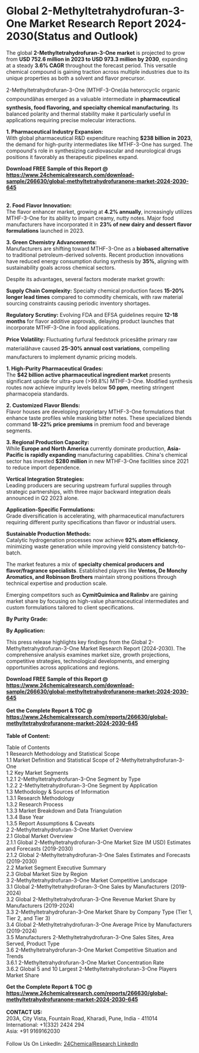 <h1>Global 2-Methyltetrahydrofuran-3-One Market Research Report 2024-2030(Status and Outlook)</h1><p>The global <strong>2-Methyltetrahydrofuran-3-One market</strong> is projected to grow from <strong>USD 752.6 million in 2023 to USD 973.3 million by 2030</strong>, expanding at a steady <strong>3.6% CAGR</strong> throughout the forecast period. This versatile chemical compound is gaining traction across multiple industries due to its unique properties as both a solvent and flavor precursor.</p><p>2-Methyltetrahydrofuran-3-One (MTHF-3-One)âa heterocyclic organic compoundâhas emerged as a valuable intermediate in <strong>pharmaceutical synthesis, food flavoring, and specialty chemical manufacturing</strong>. Its balanced polarity and thermal stability make it particularly useful in applications requiring precise molecular interactions.</p><p><strong>1. Pharmaceutical Industry Expansion:</strong><br>
With global pharmaceutical R&amp;D expenditure reaching <strong>$238 billion in 2023</strong>, the demand for high-purity intermediates like MTHF-3-One has surged. The compound's role in synthesizing cardiovascular and neurological drugs positions it favorably as therapeutic pipelines expand.</p><div><b>Download FREE Sample of this Report @ 
            <a href="https://www.24chemicalresearch.com/download-sample/266630/global-methyltetrahydrofuranone-market-2024-2030-645">
            https://www.24chemicalresearch.com/download-sample/266630/global-methyltetrahydrofuranone-market-2024-2030-645</a></b></div><br><p><strong>2. Food Flavor Innovation:</strong><br>
The flavor enhancer market, growing at <strong>4.2% annually</strong>, increasingly utilizes MTHF-3-One for its ability to impart creamy, nutty notes. Major food manufacturers have incorporated it in <strong>23% of new dairy and dessert flavor formulations</strong> launched in 2023.</p><p><strong>3. Green Chemistry Advancements:</strong><br>
Manufacturers are shifting toward MTHF-3-One as a <strong>biobased alternative</strong> to traditional petroleum-derived solvents. Recent production innovations have reduced energy consumption during synthesis by <strong>35%</strong>, aligning with sustainability goals across chemical sectors.</p><p>Despite its advantages, several factors moderate market growth:</p><p><strong>Supply Chain Complexity:</strong> Specialty chemical production faces <strong>15-20% longer lead times</strong> compared to commodity chemicals, with raw material sourcing constraints causing periodic inventory shortages.</p><p><strong>Regulatory Scrutiny:</strong> Evolving FDA and EFSA guidelines require <strong>12-18 months</strong> for flavor additive approvals, delaying product launches that incorporate MTHF-3-One in food applications.</p><p><strong>Price Volatility:</strong> Fluctuating furfural feedstock pricesâthe primary raw materialâhave caused <strong>25-30% annual cost variations</strong>, compelling manufacturers to implement dynamic pricing models.</p><p><strong>1. High-Purity Pharmaceutical Grades:</strong><br>
The <strong>$42 billion active pharmaceutical ingredient market</strong> presents significant upside for ultra-pure (&gt;99.8%) MTHF-3-One. Modified synthesis routes now achieve impurity levels below <strong>50 ppm</strong>, meeting stringent pharmacopeia standards.</p><p><strong>2. Customized Flavor Blends:</strong><br>
Flavor houses are developing proprietary MTHF-3-One formulations that enhance taste profiles while masking bitter notes. These specialized blends command <strong>18-22% price premiums</strong> in premium food and beverage segments.</p><p><strong>3. Regional Production Capacity:</strong><br>
While <strong>Europe and North America</strong> currently dominate production, <strong>Asia-Pacific is rapidly expanding</strong> manufacturing capabilities. China's chemical sector has invested <strong>$280 million</strong> in new MTHF-3-One facilities since 2021 to reduce import dependence.</p><p><strong>Vertical Integration Strategies:</strong><br>
	Leading producers are securing upstream furfural supplies through strategic partnerships, with three major backward integration deals announced in Q2 2023 alone.</p><p><strong>Application-Specific Formulations:</strong><br>
	Grade diversification is accelerating, with pharmaceutical manufacturers requiring different purity specifications than flavor or industrial users.</p><p><strong>Sustainable Production Methods:</strong><br>
	Catalytic hydrogenation processes now achieve <strong>92% atom efficiency</strong>, minimizing waste generation while improving yield consistency batch-to-batch.</p><p>The market features a mix of <strong>specialty chemical producers and flavor/fragrance specialists</strong>. Established players like <strong>Ventos, De Monchy Aromatics, and Robinson Brothers</strong> maintain strong positions through technical expertise and production scale.</p><p>Emerging competitors such as <strong>CymitQuimica and Ralinbv</strong> are gaining market share by focusing on high-value pharmaceutical intermediates and custom formulations tailored to client specifications.</p><p><strong>By Purity Grade:</strong></p><p><strong>By Application:</strong></p><p>This press release highlights key findings from the Global 2-Methyltetrahydrofuran-3-One Market Research Report (2024-2030). The comprehensive analysis examines market size, growth projections, competitive strategies, technological developments, and emerging opportunities across applications and regions.</p><div><b>Download FREE Sample of this Report @ 
            <a href="https://www.24chemicalresearch.com/download-sample/266630/global-methyltetrahydrofuranone-market-2024-2030-645">
            https://www.24chemicalresearch.com/download-sample/266630/global-methyltetrahydrofuranone-market-2024-2030-645</a></b></div><br><div><b>Get the Complete Report & TOC @ 
            <a href="https://www.24chemicalresearch.com/reports/266630/global-methyltetrahydrofuranone-market-2024-2030-645">
            https://www.24chemicalresearch.com/reports/266630/global-methyltetrahydrofuranone-market-2024-2030-645</a></b></div><br>
            <b>Table of Content:</b><p>Table of Contents<br />
1 Research Methodology and Statistical Scope<br />
1.1 Market Definition and Statistical Scope of 2-Methyltetrahydrofuran-3-One<br />
1.2 Key Market Segments<br />
1.2.1 2-Methyltetrahydrofuran-3-One Segment by Type<br />
1.2.2 2-Methyltetrahydrofuran-3-One Segment by Application<br />
1.3 Methodology & Sources of Information<br />
1.3.1 Research Methodology<br />
1.3.2 Research Process<br />
1.3.3 Market Breakdown and Data Triangulation<br />
1.3.4 Base Year<br />
1.3.5 Report Assumptions & Caveats<br />
2 2-Methyltetrahydrofuran-3-One Market Overview<br />
2.1 Global Market Overview<br />
2.1.1 Global 2-Methyltetrahydrofuran-3-One Market Size (M USD) Estimates and Forecasts (2019-2030)<br />
2.1.2 Global 2-Methyltetrahydrofuran-3-One Sales Estimates and Forecasts (2019-2030)<br />
2.2 Market Segment Executive Summary<br />
2.3 Global Market Size by Region<br />
3 2-Methyltetrahydrofuran-3-One Market Competitive Landscape<br />
3.1 Global 2-Methyltetrahydrofuran-3-One Sales by Manufacturers (2019-2024)<br />
3.2 Global 2-Methyltetrahydrofuran-3-One Revenue Market Share by Manufacturers (2019-2024)<br />
3.3 2-Methyltetrahydrofuran-3-One Market Share by Company Type (Tier 1, Tier 2, and Tier 3)<br />
3.4 Global 2-Methyltetrahydrofuran-3-One Average Price by Manufacturers (2019-2024)<br />
3.5 Manufacturers 2-Methyltetrahydrofuran-3-One Sales Sites, Area Served, Product Type<br />
3.6 2-Methyltetrahydrofuran-3-One Market Competitive Situation and Trends<br />
3.6.1 2-Methyltetrahydrofuran-3-One Market Concentration Rate<br />
3.6.2 Global 5 and 10 Largest 2-Methyltetrahydrofuran-3-One Players Market Share </p><div><b>Get the Complete Report & TOC @ 
            <a href="https://www.24chemicalresearch.com/reports/266630/global-methyltetrahydrofuranone-market-2024-2030-645">
            https://www.24chemicalresearch.com/reports/266630/global-methyltetrahydrofuranone-market-2024-2030-645</a></b></div><br><b>CONTACT US:</b><br>
            203A, City Vista, Fountain Road, Kharadi, Pune, India - 411014<br>
            International: +1(332) 2424 294<br>
            Asia: +91 9169162030 <br><br>
            Follow Us On LinkedIn: <a href="https://www.linkedin.com/company/24chemicalresearch/">24ChemicalResearch LinkedIn</a>